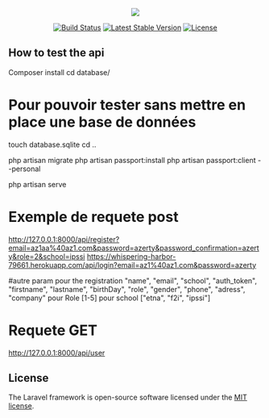 <p align="center"><img src="https://laravel.com/assets/img/components/logo-laravel.svg"></p>

<p align="center">
<a href="https://travis-ci.org/laravel/framework"><img src="https://travis-ci.org/laravel/framework.svg" alt="Build Status"></a>
<a href="https://packagist.org/packages/laravel/framework"><img src="https://poser.pugx.org/laravel/framework/v/stable.svg" alt="Latest Stable Version"></a>
<a href="https://packagist.org/packages/laravel/framework"><img src="https://poser.pugx.org/laravel/framework/license.svg" alt="License"></a>
</p>

## How to test the api
Composer install
cd database/

# Pour pouvoir tester sans mettre en place une base de données 
touch database.sqlite
cd ..

php artisan migrate
php artisan passport:install
php artisan passport:client --personal

php artisan serve

# Exemple de requete post
http://127.0.0.1:8000/api/register?email=az1aa%40az1.com&password=azerty&password_confirmation=azerty&role=2&school=ipssi
https://whispering-harbor-79661.herokuapp.com/api/login?email=az1%40az1.com&password=azerty

#autre param pour the registration
"name", "email", "school", "auth_token", "firstname", "lastname", "birthDay", "role", "gender", "phone", "adress", "company"
pour Role [1-5]
pour school ["etna", "f2i", "ipssi"]

# Requete GET
http://127.0.0.1:8000/api/user



## License

The Laravel framework is open-source software licensed under the [MIT license](https://opensource.org/licenses/MIT).
